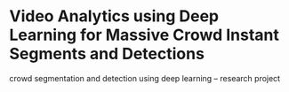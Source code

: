 # Video Analytics using Deep Learning for Massive Crowd Instant Segments and Detections
crowd segmentation and detection using deep learning – research project
